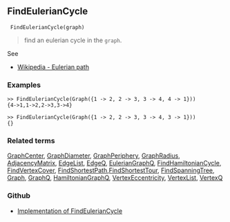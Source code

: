 ## FindEulerianCycle

```
 FindEulerianCycle(graph)
```

> find an eulerian cycle in the `graph`.
 
See
* [Wikipedia - Eulerian path](https://en.wikipedia.org/wiki/Eulerian_path)


### Examples

```
>> FindEulerianCycle(Graph({1 -> 2, 2 -> 3, 3 -> 4, 4 -> 1}))
{4->1,1->2,2->3,3->4}

>> FindEulerianCycle(Graph({1 -> 2, 2 -> 3, 3 -> 4, 3 -> 1}))
{}
```

### Related terms 
[GraphCenter](GraphCenter.md), [GraphDiameter](GraphDiameter.md), [GraphPeriphery](GraphPeriphery.md), [GraphRadius](GraphRadius.md), [AdjacencyMatrix](AdjacencyMatrix.md), [EdgeList](EdgeList.md),
[EdgeQ](EdgeQ.md), [EulerianGraphQ](EulerianGraphQ.md), [FindHamiltonianCycle](FindHamiltonianCycle.md), [FindVertexCover](FindVertexCover.md), [FindShortestPath](FindShortestPath.md),[FindShortestTour](FindShortestTour.md), [FindSpanningTree](FindSpanningTree.md), [Graph](Graph.md), [GraphQ](GraphQ.md), [HamiltonianGraphQ](HamiltonianGraphQ.md), 
[VertexEccentricity](VertexEccentricity.md), [VertexList](VertexList.md), [VertexQ](VertexQ.md) 

### Github

* [Implementation of FindEulerianCycle](https://github.com/axkr/symja_android_library/blob/master/symja_android_library/matheclipse-core/src/main/java/org/matheclipse/core/builtin/GraphFunctions.java#L1144) 
